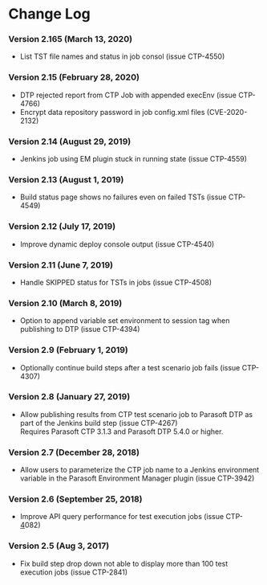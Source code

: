 # Change Log

### Version 2.165 (March 13, 2020)

-   List TST file names and status in job consol (issue CTP-4550)

### Version 2.15 (February 28, 2020)

-   DTP rejected report from CTP Job with appended execEnv (issue CTP-4766)
-   Encrypt data repository password in job config.xml files (CVE-2020-2132)

### Version 2.14 (August 29, 2019)

-   Jenkins job using EM plugin stuck in running state (issue CTP-4559)

### Version 2.13 (August 1, 2019)

-   Build status page shows no failures even on failed TSTs (issue
    CTP-4549)

### Version 2.12 (July 17, 2019)

-   Improve dynamic deploy console output (issue CTP-4540)

### Version 2.11 (June 7, 2019)

-   Handle SKIPPED status for TSTs in jobs (issue CTP-4508)

### Version 2.10 (March 8, 2019)

-   Option to append variable set environment to session tag when
    publishing to DTP (issue CTP-4394)

### Version 2.9 (February 1, 2019)

-   Optionally continue build steps after a test scenario job
    fails (issue CTP-4307)

### Version 2.8 (January 27, 2019)

-   Allow publishing results from CTP test scenario job to Parasoft
    DTP as part of the Jenkins build step (issue CTP-4267)  
    Requires Parasoft CTP 3.1.3 and Parasoft DTP 5.4.0 or higher.

### Version 2.7 (December 28, 2018)

-   Allow users to parameterize the CTP job name to a Jenkins
    environment variable in the Parasoft Environment Manager
    plugin (issue CTP-3942)

### Version 2.6 (September 25, 2018)

-   Improve API query performance for test execution jobs (issue
    CTP-[4](https://jira.parasoft.com/browse/CTP-4082 "View this issue")082)

### Version 2.5 (Aug 3, 2017)

-   Fix build step drop down not able to display more than 100 test
    execution jobs (issue CTP-2841)

